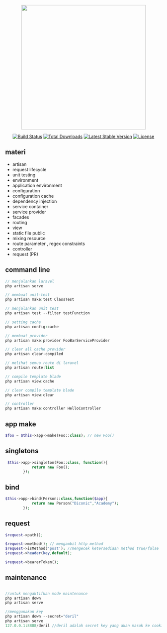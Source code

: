 <p align="center"><a href="https://laravel.com" target="_blank"><img src="https://raw.githubusercontent.com/laravel/art/master/logo-lockup/5%20SVG/2%20CMYK/1%20Full%20Color/laravel-logolockup-cmyk-red.svg" width="400"></a></p>

<p align="center">
<a href="https://travis-ci.org/laravel/framework"><img src="https://travis-ci.org/laravel/framework.svg" alt="Build Status"></a>
<a href="https://packagist.org/packages/laravel/framework"><img src="https://img.shields.io/packagist/dt/laravel/framework" alt="Total Downloads"></a>
<a href="https://packagist.org/packages/laravel/framework"><img src="https://img.shields.io/packagist/v/laravel/framework" alt="Latest Stable Version"></a>
<a href="https://packagist.org/packages/laravel/framework"><img src="https://img.shields.io/packagist/l/laravel/framework" alt="License"></a>
</p>

## materi
- artisan
- request lifecycle
- unit testing
- environment
- application environment
- configuration
- configuration cache
- dependency injection
- service container
- service provider
- facades
- routing
- view
- static file public
- mixing resource
- route parameter , regex constraints
- controller
- request (PR)

## command line
```php
// menjalankan laravel
php artisan serve

// membuat unit-test
php artisan make:test ClassTest

// menjalankan unit test
php artisan test --filter testFunction

// setting cache
php artisan config:cache

// membuat provider
php artisan make:provider FooBarServiceProvider

// clear all cache provider
php artisan clear-compiled

// melihat semua route di laravel
php artisan route:list

// compile template blade
php artisan view:cache

// clear compile template blade
php artisan view:clear

// controller
php artisan make:controller HelloController

```

## app make
```php
$foo = $this->app->make(Foo::class); // new Foo()
```

## singletons
```php
 $this->app->singleton(Foo::class, function(){
            return new Foo();
        });
```
## bind
```php
$this->app->bind(Person::class,function($app){
            return new Person("Diconic","Academy");
        });
```

## request
```php
$request->path();

$request->method(); // mengambil http method
$request->isMethod('post'); //mengecek ketersediaan method true/false
$request->header(key,default);

$request->bearerToken();
```

## maintenance
```php

//untuk mengaktifkan mode maintenance
php artisan down
php artisan serve

//menggunakan key
php artisan down --secret="deril"
php artisan serve
127.0.0.1:8888/deril //deril adalah secret key yang akan masuk ke cookie

```
